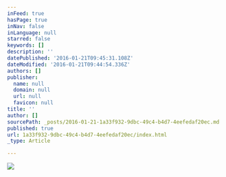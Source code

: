 ```yaml
---
inFeed: true
hasPage: true
inNav: false
inLanguage: null
starred: false
keywords: []
description: ''
datePublished: '2016-01-21T09:45:31.108Z'
dateModified: '2016-01-21T09:44:54.336Z'
authors: []
publisher:
  name: null
  domain: null
  url: null
  favicon: null
title: ''
author: []
sourcePath: _posts/2016-01-21-1a33f932-9dbc-49c4-b4d7-4eefedaf20ec.md
published: true
url: 1a33f932-9dbc-49c4-b4d7-4eefedaf20ec/index.html
_type: Article

---
```

![](https://the-grid-user-content.s3-us-west-2.amazonaws.com/727d3957-a81b-41fa-ad8b-d146bc1b4d8f.jpg)